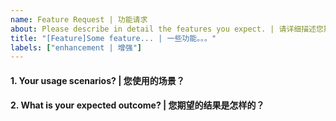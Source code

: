 ```yaml
---
name: Feature Request | 功能请求
about: Please describe in detail the features you expect. | 请详细描述您期望的功能。
title: "[Feature]Some feature... | 一些功能。。。"
labels: ["enhancement | 增强"]
---
```


<!-- Please answer these questions before you submit the desired feature. | 请在您提交期望的功能之前，回答以下这些问题。 -->

#### 1. Your usage scenarios? | 您使用的场景？

#### 2. What is your expected outcome? | 您期望的结果是怎样的？
